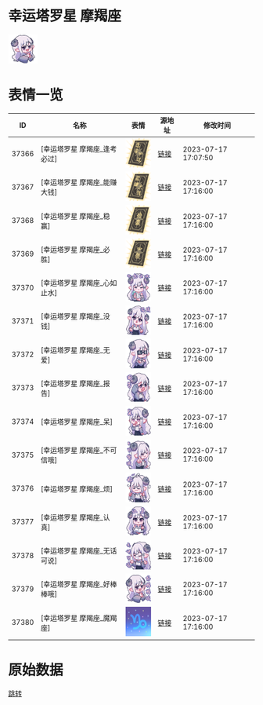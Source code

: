 # 幸运塔罗星 摩羯座

<img src="./cover.png" height="60" alt="cover" />

# 表情一览

|ID|名称|表情|源地址|修改时间|
|----|----|----|----|----|
|37366|[幸运塔罗星 摩羯座_逢考必过]|<img src="./pic/037366_%5B幸运塔罗星 摩羯座_逢考必过%5D.png" height="60" alt="逢考必过"/>|[链接](https://i0.hdslb.com/bfs/garb/fe83fe5a63694b48c761275001e2a5c19b9f0f19.png)|2023-07-17 17:07:50|
|37367|[幸运塔罗星 摩羯座_能赚大钱]|<img src="./pic/037367_%5B幸运塔罗星 摩羯座_能赚大钱%5D.png" height="60" alt="能赚大钱"/>|[链接](https://i0.hdslb.com/bfs/garb/d433e06cbd17970b59e6044f97da5c9b6c33e767.png)|2023-07-17 17:16:00|
|37368|[幸运塔罗星 摩羯座_稳赢]|<img src="./pic/037368_%5B幸运塔罗星 摩羯座_稳赢%5D.png" height="60" alt="稳赢"/>|[链接](https://i0.hdslb.com/bfs/garb/56b8739ce860ba0c74592cb4a633a5269cca1058.png)|2023-07-17 17:16:00|
|37369|[幸运塔罗星 摩羯座_必胜]|<img src="./pic/037369_%5B幸运塔罗星 摩羯座_必胜%5D.png" height="60" alt="必胜"/>|[链接](https://i0.hdslb.com/bfs/garb/7ab13f9fa240f0489ffafad4a74aa4f3e50b41fd.png)|2023-07-17 17:16:00|
|37370|[幸运塔罗星 摩羯座_心如止水]|<img src="./pic/037370_%5B幸运塔罗星 摩羯座_心如止水%5D.png" height="60" alt="心如止水"/>|[链接](https://i0.hdslb.com/bfs/garb/3430c27b998830b4ee8e1eb78784f70fc5da153a.png)|2023-07-17 17:16:00|
|37371|[幸运塔罗星 摩羯座_没钱]|<img src="./pic/037371_%5B幸运塔罗星 摩羯座_没钱%5D.png" height="60" alt="没钱"/>|[链接](https://i0.hdslb.com/bfs/garb/66564182e26605ef5771cf6709f2dda590f59833.png)|2023-07-17 17:16:00|
|37372|[幸运塔罗星 摩羯座_无爱]|<img src="./pic/037372_%5B幸运塔罗星 摩羯座_无爱%5D.png" height="60" alt="无爱"/>|[链接](https://i0.hdslb.com/bfs/garb/ef572e11bd87b5b32b8cdf7931bb4bfbd4139bb5.png)|2023-07-17 17:16:00|
|37373|[幸运塔罗星 摩羯座_报告]|<img src="./pic/037373_%5B幸运塔罗星 摩羯座_报告%5D.png" height="60" alt="报告"/>|[链接](https://i0.hdslb.com/bfs/garb/4d661728cbee929fd74533e8327525aa87ef8886.png)|2023-07-17 17:16:00|
|37374|[幸运塔罗星 摩羯座_呆]|<img src="./pic/037374_%5B幸运塔罗星 摩羯座_呆%5D.png" height="60" alt="呆"/>|[链接](https://i0.hdslb.com/bfs/garb/1fd0b46b6dc1ec48903a0ed154f3f0bef7a47d9c.png)|2023-07-17 17:16:00|
|37375|[幸运塔罗星 摩羯座_不可信哦]|<img src="./pic/037375_%5B幸运塔罗星 摩羯座_不可信哦%5D.png" height="60" alt="不可信哦"/>|[链接](https://i0.hdslb.com/bfs/garb/b486f0c354becd0611b0b1ef14e29a32a2abd11c.png)|2023-07-17 17:16:00|
|37376|[幸运塔罗星 摩羯座_烦]|<img src="./pic/037376_%5B幸运塔罗星 摩羯座_烦%5D.png" height="60" alt="烦"/>|[链接](https://i0.hdslb.com/bfs/garb/c900c4aa036f7f3e4608193cd87ce604c3fe7356.png)|2023-07-17 17:16:00|
|37377|[幸运塔罗星 摩羯座_认真]|<img src="./pic/037377_%5B幸运塔罗星 摩羯座_认真%5D.png" height="60" alt="认真"/>|[链接](https://i0.hdslb.com/bfs/garb/a312d9f293323ca5abb74046e0a4077ac5b04d20.png)|2023-07-17 17:16:00|
|37378|[幸运塔罗星 摩羯座_无话可说]|<img src="./pic/037378_%5B幸运塔罗星 摩羯座_无话可说%5D.png" height="60" alt="无话可说"/>|[链接](https://i0.hdslb.com/bfs/garb/4ce5d25f46ac55437dab7875a9ec77377159d0c8.png)|2023-07-17 17:16:00|
|37379|[幸运塔罗星 摩羯座_好棒棒哦]|<img src="./pic/037379_%5B幸运塔罗星 摩羯座_好棒棒哦%5D.png" height="60" alt="好棒棒哦"/>|[链接](https://i0.hdslb.com/bfs/garb/3f8570efb38680747ea2bfa90a5312354ba7faef.png)|2023-07-17 17:16:00|
|37380|[幸运塔罗星 摩羯座_魔羯座]|<img src="./pic/037380_%5B幸运塔罗星 摩羯座_魔羯座%5D.png" height="60" alt="魔羯座"/>|[链接](https://i0.hdslb.com/bfs/garb/25916c95d69a0768abbabdc589d9799907c049a0.png)|2023-07-17 17:16:00|

# 原始数据

[跳转](./raw.json)

